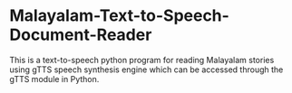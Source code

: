 # Malayalam-Text-to-Speech-Document-Reader
This is a text-to-speech python program for reading Malayalam stories using gTTS speech synthesis engine which can be accessed through the gTTS module in Python.
